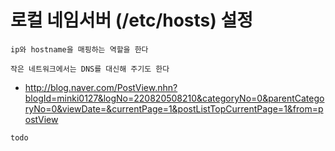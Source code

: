 # 로컬 네임서버 (/etc/hosts) 설정

`ip와 hostname을 매핑하는 역할을 한다`

`작은 네트워크에서는 DNS를 대신해 주기도 한다`



- http://blog.naver.com/PostView.nhn?blogId=minki0127&logNo=220820508210&categoryNo=0&parentCategoryNo=0&viewDate=&currentPage=1&postListTopCurrentPage=1&from=postView





`todo`